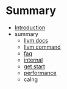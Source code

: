 # Summary

* [Introduction](README.md)
* summary
   * [llvm docs](llvm-docs.md)
   * [llvm command](llvm-command-guide.md)
   * [faq](FAQ.md)
   * [internal](InternalsManual.md)
   * [get start](get_started.md)
   * [performance](PerformanceTips.md)
   * calng

